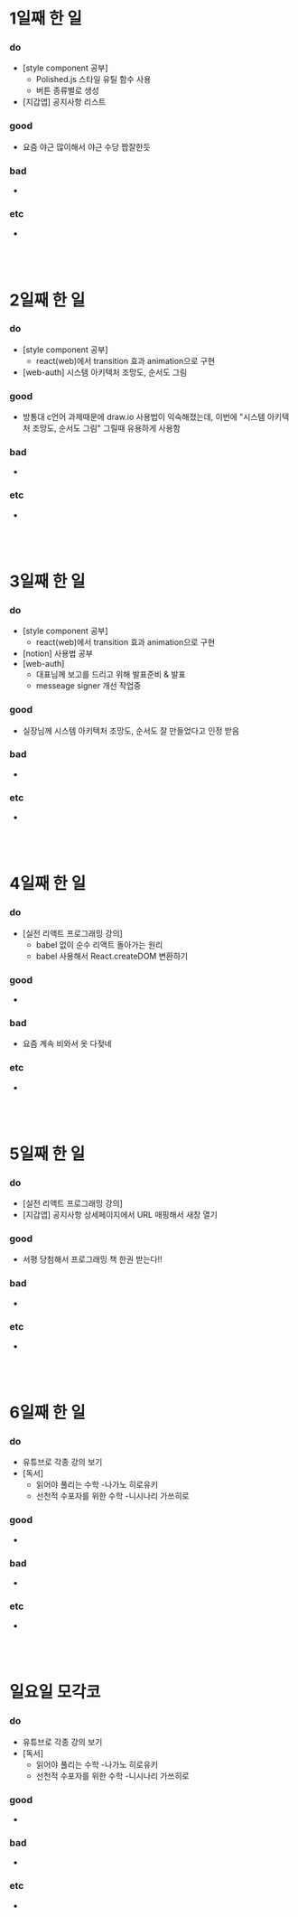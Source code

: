 # 1일째 한 일 
### do
- [style component 공부] 
	- Polished.js 스타일 유틸 함수 사용
	- 버튼 종류별로 생성
- [지갑앱] 공지사항 리스트 

### good
- 요즘 야근 많이해서 야근 수당 짭잘한듯

### bad
- 

### etc
- 

<br /><br />

# 2일째 한 일 
### do
- [style component 공부] 
	- react(web)에서 transition 효과 animation으로 구현
- [web-auth] 시스템 아키텍처 조망도, 순서도 그림

### good
- 방통대 c언어 과제때문에 draw.io 사용법이 익숙해졌는데, 이번에 "시스템 아키텍처 조망도, 순서도 그림" 그릴때 유용하게 사용함

### bad
-

### etc
-

<br /><br />

# 3일째 한 일 
### do
- [style component 공부] 
	- react(web)에서 transition 효과 animation으로 구현
- [notion] 사용법 공부
- [web-auth] 
  - 대표님께 보고를 드리고 위해 발표준비 & 발표
  - messeage signer 개선 작업중

### good
- 실장님께 시스템 아키텍처 조망도, 순서도 잘 만들었다고 인정 받음

### bad
-

### etc
-

<br /><br />

# 4일째 한 일 
### do
- [실전 리액트 프로그래밍 강의] 
	- babel 없이 순수 리액트 돌아가는 원리
  - babel 사용해서 React.createDOM 변환하기

### good
-

### bad
- 요즘 계속 비와서 옷 다젖네

### etc
- 

<br /><br />

# 5일째 한 일 
### do
- [실전 리액트 프로그래밍 강의] 
- [지갑앱] 공지사항 상세페이지에서 URL 매핑해서 새창 열기

### good
- 서평 당첨해서 프로그래밍 책 한권 받는다!!

### bad
-

### etc
- 

<br /><br />

# 6일째 한 일 

### do
- 유튜브로 각종 강의 보기
- [독서]
	- 읽어야 풀리는 수학 -나가노 히로유키
	- 선천적 수포자를 위한 수학 -니시나리 가쓰히로
	
### good
-
 
### bad
-

### etc
-

<br /><br />

# 일요일 모각코
### do
- 유튜브로 각종 강의 보기
- [독서]
	- 읽어야 풀리는 수학 -나가노 히로유키
	- 선천적 수포자를 위한 수학 -니시나리 가쓰히로
	

### good
-

### bad
- 

### etc
-

<br /><br />
